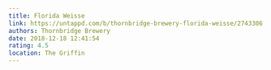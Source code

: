 ```yaml
---
title: Florida Weisse
link: https://untappd.com/b/thornbridge-brewery-florida-weisse/2743306
authors: Thornbridge Brewery
date: 2018-12-18 12:41:54
rating: 4.5
location: The Griffin
---
```

